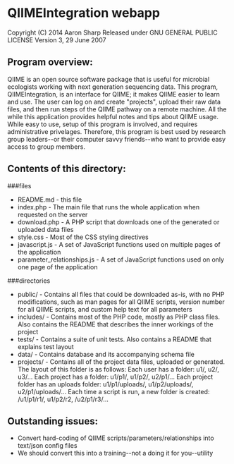 QIIMEIntegration webapp
=======================
Copyright (C) 2014 Aaron Sharp
Released under GNU GENERAL PUBLIC LICENSE Version 3, 29 June 2007

Program overview:
----------------
QIIME is an open source software package that is useful for microbial ecologists working with next generation sequencing data. This program, QIIMEIntegration, is an interface for QIIME; it makes QIIME easier to learn and use.
The user can log on and create "projects", upload their raw data files, and then run steps of the QIIME pathway on a remote machine.  All the while this application provides helpful notes and tips about QIIME usage.
While easy to use, setup of this program is involved, and requires administrative privelages.  Therefore, this program is best used by research group leaders--or their computer savvy friends--who want to provide easy access to group members.

Contents of this directory:
---------------------------
###files
* README.md - this file
* index.php - The main file that runs the whole application when requested on the server
* download.php - A PHP script that downloads one of the generated or uploaded data files
* style.css - Most of the CSS styling directives
* javascript.js - A set of JavaScript functions used on multiple pages of the application
* parameter_relationships.js - A set of JavaScript functions used on only one page of the application

###directories
* public/ - Contains all files that could be downloaded as-is, with no PHP modifications, such as man pages for all QIIME scripts, version number for all QIIME scripts, and custom help text for all parameters
* includes/ - Contains most of the PHP code, mostly as PHP class files.  Also contains the README that describes the inner workings of the project
* tests/ - Contains a suite of unit tests.  Also contains a README that explains test layout
* data/ - Contains database and its accompanying schema file
* projects/ - Contains all of the project data files, uploaded or generated.  The layout of this folder is as follows:
	Each user has a folder: u1/, u2/, u3/...
	Each project has a folder: u1/p1/, u1/p2/, u2/p1/...
	Each project folder has an uploads folder: u1/p1/uploads/, u1/p2/uploads/, u2/p1/uploads/...
	Each time a script is run, a new folder is created: /u1/p1/r1/, u1/p2/r2, /u2/p1/r3/...

Outstanding issues:
------------------
* Convert hard-coding of QIIME scripts/parameters/relationships into text/json config files
* We should convert this into a training--not a doing it for you--utility
